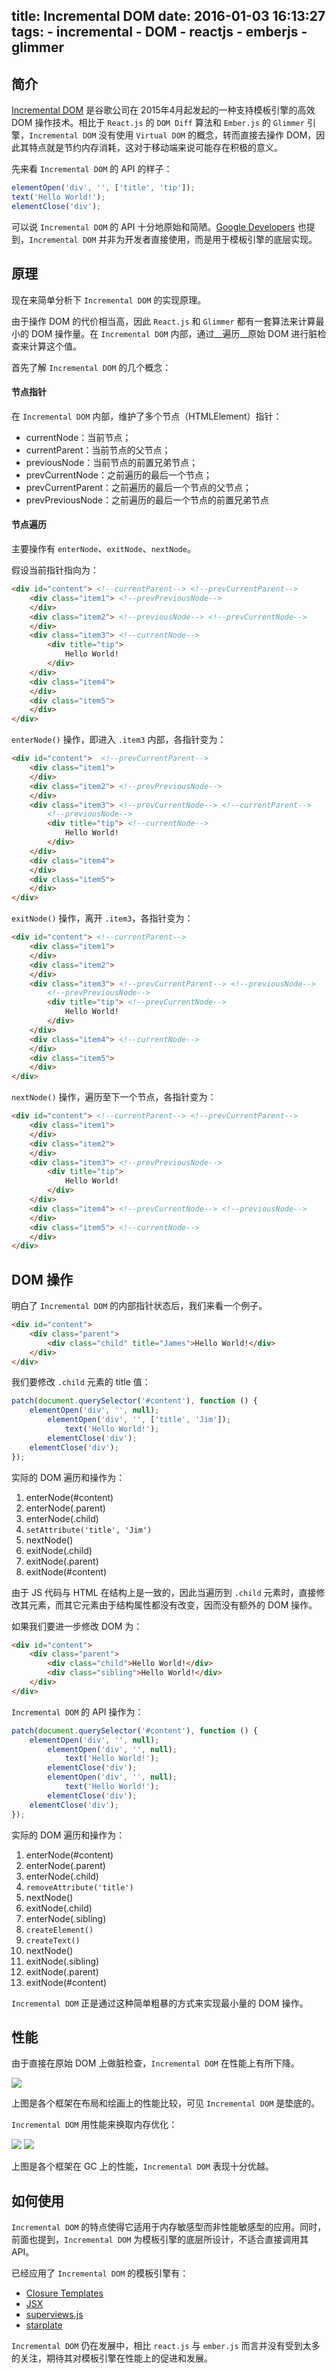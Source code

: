 title: Incremental DOM
date: 2016-01-03 16:13:27
tags:
    - incremental
    - DOM
    - reactjs
    - emberjs
    - glimmer
---

## 简介

[Incremental DOM](https://github.com/google/incremental-dom) 是谷歌公司在 2015年4月起发起的一种支持模板引擎的高效 DOM 操作技术。相比于 `React.js` 的 `DOM Diff` 算法和 `Ember.js` 的 `Glimmer` 引擎，`Incremental DOM` 没有使用 `Virtual DOM` 的概念，转而直接去操作 DOM，因此其特点就是节约内存消耗，这对于移动端来说可能存在积极的意义。

先来看 `Incremental DOM` 的 API 的样子：

```javascript
elementOpen('div', '', ['title', 'tip']);
text('Hello World!');
elementClose('div');
```

可以说 `Incremental DOM` 的 API 十分地原始和简陋。[Google Developers](https://medium.com/google-developers/introducing-incremental-dom-e98f79ce2c5f) 也提到，`Incremental DOM` 并非为开发者直接使用，而是用于模板引擎的底层实现。

## 原理

现在来简单分析下 `Incremental DOM` 的实现原理。

由于操作 DOM 的代价相当高，因此 `React.js` 和 `Glimmer` 都有一套算法来计算最小的 DOM 操作量。在 `Incremental DOM` 内部，通过__遍历__原始 DOM 进行脏检查来计算这个值。

首先了解 `Incremental DOM` 的几个概念：

#### 节点指针

在 `Incremental DOM` 内部，维护了多个节点（HTMLElement）指针：
 - currentNode：当前节点；
 - currentParent：当前节点的父节点；
 - previousNode：当前节点的前置兄弟节点；
 - prevCurrentNode：之前遍历的最后一个节点；
 - prevCurrentParent：之前遍历的最后一个节点的父节点；
 - prevPreviousNode：之前遍历的最后一个节点的前置兄弟节点

#### 节点遍历

主要操作有 `enterNode`、`exitNode`、`nextNode`。

假设当前指针指向为：

```html
<div id="content"> <!--currentParent--> <!--prevCurrentParent-->
    <div class="item1"> <!--prevPreviousNode-->
    </div>
    <div class="item2"> <!--previousNode--> <!--prevCurrentNode-->
    </div>
    <div class="item3"> <!--currentNode-->
        <div title="tip">
            Hello World!
        </div>
    </div>
    <div class="item4">
    </div>
    <div class="item5">
    </div>
</div>
```

`enterNode()` 操作，即进入 `.item3` 内部，各指针变为：

```html
<div id="content">  <!--prevCurrentParent-->
    <div class="item1"> 
    </div>
    <div class="item2"> <!--prevPreviousNode--> 
    </div>
    <div class="item3"> <!--prevCurrentNode--> <!--currentParent-->
        <!--previousNode-->
        <div title="tip"> <!--currentNode-->
            Hello World!
        </div>
    </div>
    <div class="item4">
    </div>
    <div class="item5">
    </div>
</div>
```

`exitNode()` 操作，离开 `.item3`，各指针变为：

```html
<div id="content"> <!--currentParent-->
    <div class="item1"> 
    </div>
    <div class="item2"> 
    </div>
    <div class="item3"> <!--prevCurrentParent--> <!--previousNode-->
        <!--prevPreviousNode-->
        <div title="tip"> <!--prevCurrentNode-->
            Hello World!
        </div>
    </div>
    <div class="item4"> <!--currentNode-->
    </div>
    <div class="item5">
    </div>
</div>
```

`nextNode()` 操作，遍历至下一个节点，各指针变为：

```html
<div id="content"> <!--currentParent--> <!--prevCurrentParent-->
    <div class="item1"> 
    </div>
    <div class="item2"> 
    </div>
    <div class="item3"> <!--prevPreviousNode-->
        <div title="tip">
            Hello World!
        </div>
    </div>
    <div class="item4"> <!--prevCurrentNode--> <!--previousNode--> 
    </div>
    <div class="item5"> <!--currentNode-->
    </div>
</div>
```

## DOM 操作

明白了 `Incremental DOM` 的内部指针状态后，我们来看一个例子。

```html
<div id="content">
    <div class="parent">
        <div class="child" title="James">Hello World!</div>
    </div>
</div>
```

我们要修改 `.child` 元素的 title 值：

```javascript
patch(document.querySelector('#content'), function () {
    elementOpen('div', '', null);
        elementOpen('div', '', ['title', 'Jim']);
            text('Hello World!');
        elementClose('div');
    elementClose('div');
});
```

实际的 DOM 遍历和操作为：

 1. enterNode(#content)
 2. enterNode(.parent)
 3. enterNode(.child)
 4. `setAttribute('title', 'Jim')`
 5. nextNode()
 6. exitNode(.child)
 7. exitNode(.parent)
 8. exitNode(#content)

由于 JS 代码与 HTML 在结构上是一致的，因此当遍历到 `.child` 元素时，直接修改其元素，而其它元素由于结构属性都没有改变，因而没有额外的 DOM 操作。

如果我们要进一步修改 DOM 为：

```html
<div id="content">
    <div class="parent">
        <div class="child">Hello World!</div>
        <div class="sibling">Hello World!</div>
    </div>
</div>
```

`Incremental DOM` 的 API 操作为：

```javascript
patch(document.querySelector('#content'), function () {
    elementOpen('div', '', null);
        elementOpen('div', '', null);
            text('Hello World!');
        elementClose('div');
        elementOpen('div', '', null);
            text('Hello World!');
        elementClose('div');
    elementClose('div');
});
```

实际的 DOM 遍历和操作为：

 1. enterNode(#content)
 2. enterNode(.parent)
 3. enterNode(.child)
 4. `removeAttribute('title')`
 5. nextNode()
 6. exitNode(.child)
 7. enterNode(.sibling)
 8. `createElement()`
 9. `createText()`
 10. nextNode()
 11. exitNode(.sibling)
 12. exitNode(.parent)
 13. exitNode(#content)

`Incremental DOM` 正是通过这种简单粗暴的方式来实现最小量的 DOM 操作。

## 性能

由于直接在原始 DOM 上做脏检查，`Incremental DOM` 在性能上有所下降。

![](/images/incremental/LayoutAndPaint.png)

上图是各个框架在布局和绘画上的性能比较，可见 `Incremental DOM` 是垫底的。

`Incremental DOM` 用性能来换取内存优化：

![](/images/incremental/MajorGC.png)
![](/images/incremental/MinorGC.png)

上图是各个框架在 GC 上的性能，`Incremental DOM` 表现十分优越。

## 如何使用

`Incremental DOM` 的特点使得它适用于内存敏感型而非性能敏感型的应用。同时，前面也提到，`Incremental DOM` 为模板引擎的底层所设计，不适合直接调用其 API。

已经应用了 `Incremental DOM` 的模板引擎有：
 - [Closure Templates](https://developers.google.com/closure/templates/)
 - [JSX](https://github.com/jridgewell/babel-plugin-incremental-dom)
 - [superviews.js](https://github.com/davidjamesstone/superviews.js)
 - [starplate](https://github.com/littlstar/starplate)

`Incremental DOM` 仍在发展中，相比 `react.js` 与 `ember.js` 而言并没有受到太多的关注，期待其对模板引擎在性能上的促进和发展。
